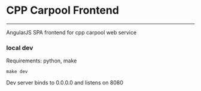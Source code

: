 # CPP Carpool Frontend
----------

AngularJS SPA frontend for cpp carpool web service

### local dev
Requirements: python, make
```
make dev
```

Dev server binds to 0.0.0.0 and listens on 8080
